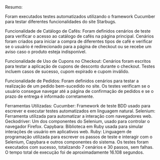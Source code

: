 Resumo:

Foram executados testes automatizados utilizando o framework Cucumber para testar diferentes funcionalidades do site Starbugs. 

Funcionalidade de Catálogo de Cafés:
Foram definidos cenários de teste para verificar o acesso ao catálogo de cafés na página principal.
Cenários foram criados para iniciar a compra de diferentes tipos de café e verificar se o usuário é redirecionado para a página de checkout ou se recebe um aviso caso o produto esteja indisponível.

Funcionalidade de Uso de Cupons no Checkout:
Cenários foram escritos para testar a aplicação de cupons de desconto durante o checkout.
Testes incluem casos de sucesso, cupom expirado e cupom inválido.

Funcionalidade de Pedidos:
Foram definidos cenários para testar a realização de um pedido bem-sucedido no site.
Os testes verificam se o usuário consegue navegar até a página de confirmação de pedidos e se o prazo de entrega é informado corretamente.

Ferramentas Utilizadas:
Cucumber: Framework de teste BDD usado para escrever e executar testes automatizados em linguagem natural.
Selenium: Ferramenta utilizada para automatizar a interação com navegadores web.
Geckodriver: Um dos componentes do Selenium, usado para controlar o navegador Firefox.
Capybara: Biblioteca em Ruby usada para simular interações de usuário em aplicativos web.
Ruby: Linguagem de programação utilizada para escrever os passos de teste e interagir com o Selenium, Capybara e outros componentes do sistema.
Os testes foram executados com sucesso, totalizando 7 cenários e 30 passos, sem falhas. O tempo total de execução foi de aproximadamente 16.108 segundos.
